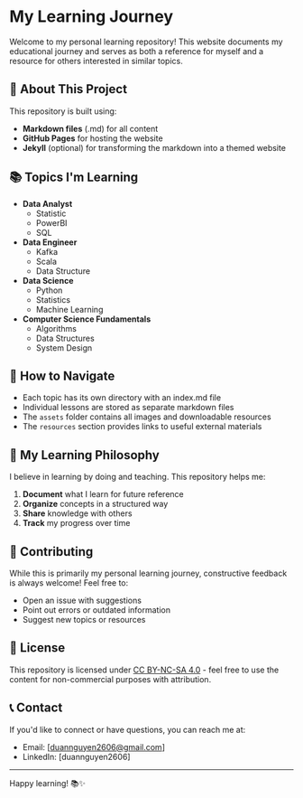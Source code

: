 # My Learning Journey

Welcome to my personal learning repository! This website documents my educational journey and serves as both a reference for myself and a resource for others interested in similar topics.

## 🚀 About This Project

This repository is built using:
- **Markdown files** (.md) for all content
- **GitHub Pages** for hosting the website
- **Jekyll** (optional) for transforming the markdown into a themed website

## 📚 Topics I'm Learning

- **Data Analyst**
  - Statistic
  - PowerBI
  - SQL
- **Data Engineer**
  - Kafka
  - Scala
  - Data Structure
- **Data Science**
  - Python
  - Statistics
  - Machine Learning
- **Computer Science Fundamentals**
  - Algorithms
  - Data Structures
  - System Design

## 🧭 How to Navigate

- Each topic has its own directory with an index.md file
- Individual lessons are stored as separate markdown files
- The `assets` folder contains all images and downloadable resources
- The `resources` section provides links to useful external materials

## 🌱 My Learning Philosophy

I believe in learning by doing and teaching. This repository helps me:
1. **Document** what I learn for future reference
2. **Organize** concepts in a structured way
3. **Share** knowledge with others
4. **Track** my progress over time

## 🤝 Contributing

While this is primarily my personal learning journey, constructive feedback is always welcome! Feel free to:
- Open an issue with suggestions
- Point out errors or outdated information
- Suggest new topics or resources

## 📝 License

This repository is licensed under [CC BY-NC-SA 4.0](https://creativecommons.org/licenses/by-nc-sa/4.0/) - feel free to use the content for non-commercial purposes with attribution.

## 📞 Contact

If you'd like to connect or have questions, you can reach me at:
- Email: [duannguyen2606@gmail.com]
- LinkedIn: [duannguyen2606]
---

Happy learning! 📚✨

